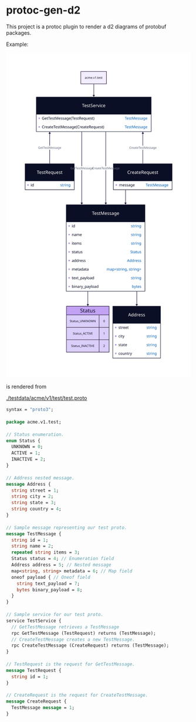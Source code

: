 # protoc-gen-d2

This project is a protoc plugin to render a d2 diagrams of protobuf packages.


Example:

![example](./testdata/acme/v1/test/test.erd.svg)

is rendered from

[./testdata/acme/v1/test/test.proto](./testdata/acme/v1/test/test.proto)
```proto
syntax = "proto3";

package acme.v1.test;

// Status enumeration.
enum Status {
  UNKNOWN = 0;
  ACTIVE = 1;
  INACTIVE = 2;
}

// Address nested message.
message Address {
  string street = 1;
  string city = 2;
  string state = 3;
  string country = 4;
}

// Sample message representing our test proto.
message TestMessage {
  string id = 1;
  string name = 2;
  repeated string items = 3;
  Status status = 4; // Enumeration field
  Address address = 5; // Nested message
  map<string, string> metadata = 6; // Map field
  oneof payload { // Oneof field
    string text_payload = 7;
    bytes binary_payload = 8;
  }
}

// Sample service for our test proto.
service TestService {
  // GetTestMessage retrieves a TestMessage
  rpc GetTestMessage (TestRequest) returns (TestMessage);
  // CreateTestMessage creates a new TestMessage.
  rpc CreateTestMessage (CreateRequest) returns (TestMessage);
}

// TestRequest is the request for GetTestMessage.
message TestRequest {
  string id = 1;
}

// CreateRequest is the request for CreateTestMessage.
message CreateRequest {
  TestMessage message = 1;
}
```
